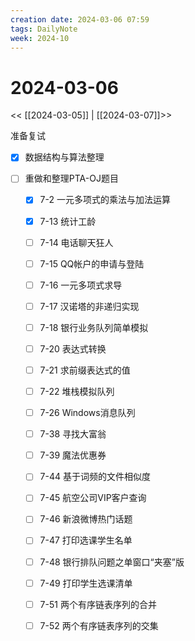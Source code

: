 ```yaml
---
creation date: 2024-03-06 07:59
tags: DailyNote
week: 2024-10
---
```


# 2024-03-06

<< [[2024-03-05]] | [[2024-03-07]]>>

准备复试
- [x] 数据结构与算法整理

- [ ] 重做和整理PTA-OJ题目
	- [x] 7-2 一元多项式的乘法与加法运算
	- [x] 7-13 统计工龄
	- [ ] 7-14 电话聊天狂人
	- [ ] 7-15 QQ帐户的申请与登陆
	- [ ] 7-16 一元多项式求导
	- [ ] 7-17 汉诺塔的非递归实现
	- [ ] 7-18 银行业务队列简单模拟
	- [ ] 7-20 表达式转换
	- [ ] 7-21 求前缀表达式的值
	- [ ] 7-22 堆栈模拟队列
	- [ ] 7-26 Windows消息队列
	- [ ] 7-38 寻找大富翁
	- [ ] 7-39 魔法优惠券
	- [ ] 7-44 基于词频的文件相似度
	- [ ] 7-45 航空公司VIP客户查询
	- [ ] 7-46 新浪微博热门话题
	- [ ] 7-47 打印选课学生名单
	- [ ] 7-48 银行排队问题之单窗口“夹塞”版
	- [ ] 7-49 打印学生选课清单
	- [ ] 7-51 两个有序链表序列的合并
	- [ ] 7-52 两个有序链表序列的交集

